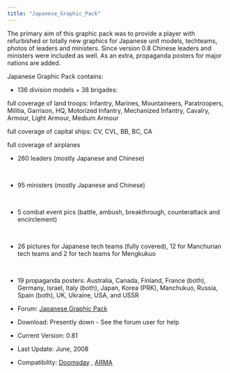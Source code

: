 ```yaml
---
title: "Japanese_Graphic_Pack"
---
```


The primary aim of this graphic pack was to provide a player with
refurbished or totally new graphics for Japanese unit models, techteams,
photos of leaders and ministers. Since version 0.8 Chinese leaders and
ministers were included as well. As an extra, propaganda posters for
major nations are added.

Japanese Graphic Pack contains:

-   136 division models + 38 brigades:

full coverage of land troops: Infantry, Marines, Mountaineers,
Paratroopers, Militia, Garrison, HQ, Motorized Infantry, Mechanized
Infantry, Cavalry, Armour, Light Armour, Medium Armour

full coverage of capital ships: CV, CVL, BB, BC, CA

full coverage of airplanes

-   260 leaders (mostly Japanese and Chinese)

&nbsp;

-   95 ministers (mostly Japanese and Chinese)

&nbsp;

-   5 combat event pics (battle, ambush, breakthrough, counterattack and
    encirclement)

&nbsp;

-   26 pictures for Japanese tech teams (fully covered), 12 for
    Manchurian tech teams and 2 for tech teams for Mengkukuo

&nbsp;

-   19 propaganda posters: Australia, Canada, Finland, France (both),
    Germany, Israel, Italy (both), Japan, Korea (PRK), Manchukuo,
    Russia, Spain (both), UK, Ukraine, USA, and USSR

  

-   Forum: [Japanese Graphic
    Pack](http://forum.paradoxplaza.com/forum/showthread.php?t=319767)
-   Download: Presently down - See the forum user for help
-   Current Version: 0.81
-   Last Update: June, 2008
-   Compatibility: [Doomsday](/Doomsday "Doomsday") ,
    [ARMA](/ARMA "ARMA")
